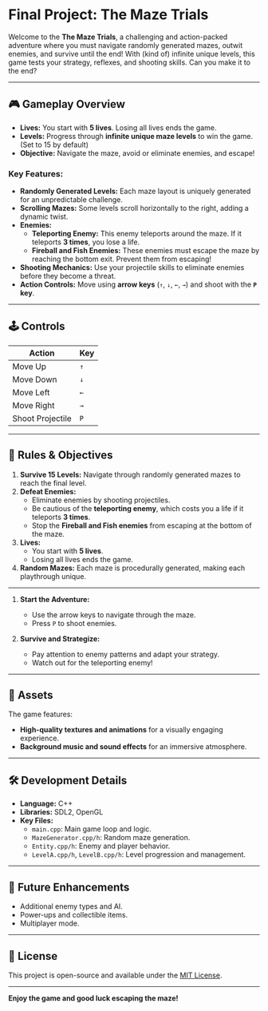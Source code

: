 # Final Project: The Maze Trials

Welcome to the **The Maze Trials**, a challenging and action-packed adventure where you must navigate randomly generated mazes, outwit enemies, and survive until the end! With (kind of) infinite unique levels, this game tests your strategy, reflexes, and shooting skills. Can you make it to the end?

---

## 🎮 **Gameplay Overview**

- **Lives:** You start with **5 lives**. Losing all lives ends the game.
- **Levels:** Progress through **infinite unique maze levels** to win the game. (Set to 15 by default)
- **Objective:** Navigate the maze, avoid or eliminate enemies, and escape!

### Key Features:
- **Randomly Generated Levels:** Each maze layout is uniquely generated for an unpredictable challenge.
- **Scrolling Mazes:** Some levels scroll horizontally to the right, adding a dynamic twist.
- **Enemies:**
  - **Teleporting Enemy:** This enemy teleports around the maze. If it teleports **3 times**, you lose a life.
  - **Fireball and Fish Enemies:** These enemies must escape the maze by reaching the bottom exit. Prevent them from escaping!
- **Shooting Mechanics:** Use your projectile skills to eliminate enemies before they become a threat.
- **Action Controls:** Move using **arrow keys** (`↑`, `↓`, `←`, `→`) and shoot with the **`P` key**.

---

## 🕹️ **Controls**

| Action             | Key     |
|--------------------|---------|
| Move Up           | `↑`     |
| Move Down         | `↓`     |
| Move Left         | `←`     |
| Move Right        | `→`     |
| Shoot Projectile  | `P`     |

---

## 📖 **Rules & Objectives**

1. **Survive 15 Levels:** Navigate through randomly generated mazes to reach the final level.
2. **Defeat Enemies:**
   - Eliminate enemies by shooting projectiles.
   - Be cautious of the **teleporting enemy**, which costs you a life if it teleports **3 times**.
   - Stop the **Fireball and Fish enemies** from escaping at the bottom of the maze.
3. **Lives:**
   - You start with **5 lives**.
   - Losing all lives ends the game.
4. **Random Mazes:** Each maze is procedurally generated, making each playthrough unique.

---

1. **Start the Adventure:**
   - Use the arrow keys to navigate through the maze.
   - Press `P` to shoot enemies.

2. **Survive and Strategize:**
   - Pay attention to enemy patterns and adapt your strategy.
   - Watch out for the teleporting enemy!

---

## 🎨 **Assets**

The game features:
- **High-quality textures and animations** for a visually engaging experience.
- **Background music and sound effects** for an immersive atmosphere.

---

## 🛠️ **Development Details**

- **Language:** C++
- **Libraries:** SDL2, OpenGL
- **Key Files:**
  - `main.cpp`: Main game loop and logic.
  - `MazeGenerator.cpp/h`: Random maze generation.
  - `Entity.cpp/h`: Enemy and player behavior.
  - `LevelA.cpp/h`, `LevelB.cpp/h`: Level progression and management.

---

## 🚀 **Future Enhancements**

- Additional enemy types and AI.
- Power-ups and collectible items.
- Multiplayer mode.

---

## 📜 **License**

This project is open-source and available under the [MIT License](LICENSE).

---

**Enjoy the game and good luck escaping the maze!**
